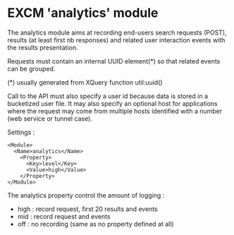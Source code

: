 EXCM 'analytics' module
====

The analytics module aims at recording end-users search requests (POST), results (at least first nb responses) and related user interaction events with the results presentation.

Requests must contain an internal UUID element(*) so that related events can be grouped.

(*) usually generated from XQuery function util:uuid()

Call to the API must also specify a user id because data is stored in a bucketized user file. It may also specify an optional host for applications where the request may come from multiple hosts identified with a number (web service or tunnel case). 

Settings :

    <Module>
      <Name>analytics</Name>
        <Property>
          <Key>level</Key>
          <Value>high</Value>
        </Property>
    </Module>

The analytics property control the amount of logging :

- high : record request, first 20 results and events
- mid : record request and events  
- off : no recording (same as no property defined at all)

